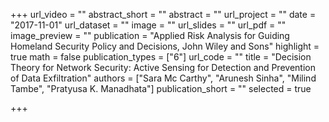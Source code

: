 +++
url_video = ""
abstract_short = ""
abstract = ""
url_project = ""
date = "2017-11-01"
url_dataset = ""
image = ""
url_slides = ""
url_pdf = ""
image_preview = ""
publication = "Applied Risk Analysis for Guiding Homeland Security Policy and Decisions, John Wiley and Sons"
highlight = true
math = false
publication_types = ["6"]
url_code = ""
title = "Decision Theory for Network Security: Active Sensing for Detection and Prevention of Data Exfiltration"
authors = ["Sara Mc Carthy", "Arunesh Sinha", "Milind Tambe", "Pratyusa K. Manadhata"]
publication_short = ""
selected = true

+++


